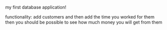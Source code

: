 my first database application!

functionality:
add customers and then add the time you worked for them
then you should be possible to see how much money you will get from them